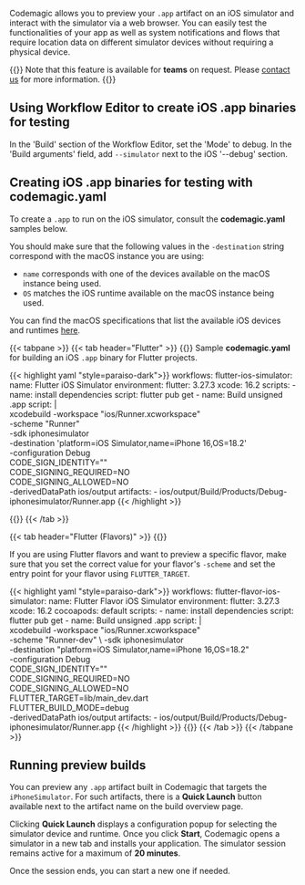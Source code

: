 ---
---

Codemagic allows you to preview your `.app` artifact on an iOS simulator and interact with the simulator via a web browser. You can easily test the functionalities of your app as well as system notifications and flows that require location data on different simulator devices without requiring a physical device.

{{<notebox>}}
Note that this feature is available for **teams** on request. Please [contact us](https://codemagic.io/contact/) for more information.
{{</notebox>}}

## Using Workflow Editor to create iOS .app binaries for testing

In the 'Build' section of the Workflow Editor, set the 'Mode' to debug. In the 'Build arguments' field, add `--simulator` next to the iOS '--debug' section.

## Creating iOS .app binaries for testing with codemagic.yaml

To create a `.app` to run on the iOS simulator, consult the **codemagic.yaml** samples below.

You should make sure that the following values in the `-destination` string correspond with the macOS instance you are using:

- `name` corresponds with one of the devices available on the macOS instance being used.
- `OS` matches the iOS runtime available on the macOS instance being used.

You can find the macOS specifications that list the available iOS devices and runtimes [here](https://docs.codemagic.io/specs-macos/xcode-16-2/#:~:text=Software%20and%20hardware-,macOS%20machines,-Xcode%2016.2.x).

{{< tabpane >}}
{{< tab header="Flutter" >}}
{{<markdown>}}
Sample **codemagic.yaml** for building an iOS `.app` binary for Flutter projects.

{{< highlight yaml "style=paraiso-dark">}}
workflows:
  flutter-ios-simulator:
    name: Flutter iOS Simulator
    environment:
      flutter: 3.27.3
      xcode: 16.2
    scripts:
      - name: install dependencies
        script: flutter pub get
      - name: Build unsigned .app
        script: |  
          xcodebuild -workspace "ios/Runner.xcworkspace" \
            -scheme "Runner" \
            -sdk iphonesimulator \
            -destination 'platform=iOS Simulator,name=iPhone 16,OS=18.2' \
            -configuration Debug \
            CODE_SIGN_IDENTITY="" \
            CODE_SIGNING_REQUIRED=NO \
            CODE_SIGNING_ALLOWED=NO \
            -derivedDataPath ios/output
    artifacts:
      - ios/output/Build/Products/Debug-iphonesimulator/Runner.app
{{< /highlight >}}

{{</markdown>}}
{{< /tab >}}


{{< tab header="Flutter (Flavors)" >}}
{{<markdown>}}

If you are using Flutter flavors and want to preview a specific flavor, make sure that you set the correct value for your flavor's `-scheme` and set the entry point for your flavor using `FLUTTER_TARGET`. 

{{< highlight yaml "style=paraiso-dark">}}
workflows:
  flutter-flavor-ios-simulator:
    name: Flutter Flavor iOS Simulator
    environment:
      flutter: 3.27.3
      xcode: 16.2
      cocoapods: default
    scripts:
      - name: install dependencies
        script: flutter pub get
      - name: Build unsigned .app
        script: |  
          xcodebuild -workspace "ios/Runner.xcworkspace" \
            -scheme "Runner-dev" \ 
            -sdk iphonesimulator \
            -destination "platform=iOS Simulator,name=iPhone 16,OS=18.2" \
            -configuration Debug \
            CODE_SIGN_IDENTITY="" \
            CODE_SIGNING_REQUIRED=NO \
            CODE_SIGNING_ALLOWED=NO \
            FLUTTER_TARGET=lib/main_dev.dart \
            FLUTTER_BUILD_MODE=debug \
            -derivedDataPath ios/output
    artifacts:
      - ios/output/Build/Products/Debug-iphonesimulator/Runner.app
{{< /highlight >}}
{{</markdown>}}
{{< /tab >}}
{{< /tabpane >}}

## Running preview builds

You can preview any `.app` artifact built in Codemagic that targets the `iPhoneSimulator`. For such artifacts, there is a **Quick Launch** button available next to the artifact name on the build overview page.

Clicking **Quick Launch** displays a configuration popup for selecting the simulator device and runtime. Once you click **Start**, Codemagic opens a simulator in a new tab and installs your application. The simulator session remains active for a maximum of **20 minutes**.

Once the session ends, you can start a new one if needed.
